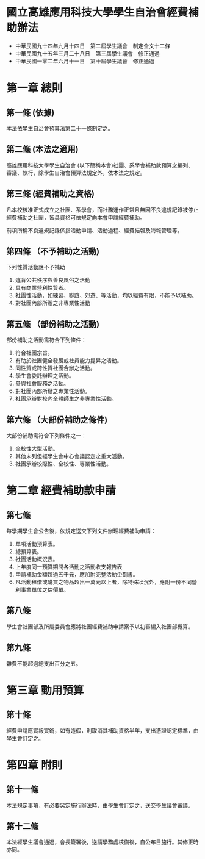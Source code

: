 # 國立高雄應用科技大學學生自治會經費補助辦法

* 中華民國九十四年九月十四日　第二屆學生議會　制定全文十二條
* 中華民國九十五年三月二十八日　第三屆學生議會　修正通過
* 中華民國一零二年六月十一日　第十屆學生議會　修正通過

# 第一章  總則

## 第一條   (依據)

本法依學生自治會預算法第二十一條制定之。

## 第二條   (本法之適用)

高雄應用科技大學學生自治會 (以下簡稱本會)社團、系學會補助款預算之編列、審議、執行，除學生自治會預算法規定外，依本法之規定。

## 第三條   (經費補助之資格)

凡本校核准正式成立之社團、系學會，而社務運作正常且無因不良違規記錄被停止經費補助之社團，皆具資格可依規定向本會申請經費補助。

前項所稱不良違規記錄係指活動申請、活動過程、經費結報及海報管理等。

## 第四條  （不予補助之活動)

下列性質活動應不予補助

1.  違背公共秩序與善良風俗之活動
2.  具有商業營利性質者。
3.  社團性活動，如練習、聯誼、郊遊、等活動，均以經費有限，不能予以補助。
4.  對社團內部所辦之非專業性活動

## 第五條  （部份補助之活動)

部份補助之活動需符合下列條件：

1.  符合社團宗旨。
2.  有助於社團健全發展或社員能力提昇之活動。
3.  同性質或跨性質社團合辦之活動。
4.  學生會委託辦理之活動。
5.  參與社會服務之活動。
6.  對社團內部所辦之專業性活動。
7.  社團承辦對校內全體師生之非專業性活動。

## 第六條  （大部份補助之條件)

大部份補助需符合下列條件之一：
 
1.  全校性大型活動。
2.  其他未列但經學生會中心會議認定之重大活動。
3.  社團承辦校際性、全校性、專業性活動。

# 第二章  經費補助款申請

## 第七條

每學期學生會公告後，依規定送交下列文件辦理經費補助申請：

1.  單項活動預算表。
2.  總預算表。
3.  社團活動概況表。
4.  上年度同一預算期間各活動之活動收支報告表
5.  申請補助金額超過五千元，應加附完整活動企劃書。
6.  凡活動租借或購買之物品超出一萬元以上者，除特殊狀況外，應附一份不同營利事業單位之估價單。

## 第八條

學生會社團部及所屬委員會應將社團經費補助申請案予以初審編入社團部概算。

## 第九條

雜費不能超過總支出百分之五。

# 第三章  動用預算

## 第十條

經費申請應實報實銷，如有造假，則取消其補助資格半年，支出憑證認定標準，由學生會訂定之。

# 第四章  附則

## 第十一條

本法規定事項，有必要另定施行辦法時，由學生會訂定之，送交學生議會審議。

## 第十二條

本法經學生議會通過，會長簽署後，送請學務處核備後，自公布日施行。其修正時亦同。